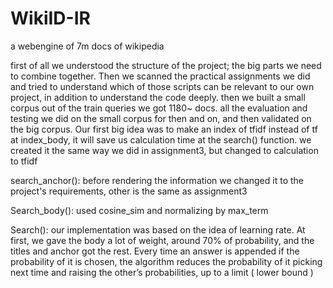 # WikiID-IR

a webengine of 7m docs of wikipedia

first of all we understood the structure of the project; the big parts we need to combine together. Then we scanned the practical assignments we did and tried to understand which of those scripts can be relevant to our own project, in addition to understand the code deeply. then we built a small corpus out of the train queries we got 1180~ docs. all the evaluation and testing we did on the small corpus for then and on, and then validated on the big corpus. Our first big idea was to make an index of tfidf instead of tf at index_body, it will save us calculation time at the search() function. we created it the same way we did in assignment3, but changed to calculation to tfidf

search_anchor(): before rendering the information we changed it to the project's requirements, other is the same as assignment3

Search_body(): used cosine_sim and normalizing by max_term

Search(): our implementation was based on the idea of learning rate. At first, we gave the body a lot of weight, around 70% of probability, and the titles and anchor got the rest. Every time an answer is appended if the probability of it is chosen, the algorithm reduces the probability of it picking next time and raising the other’s probabilities, up to a limit ( lower bound )
